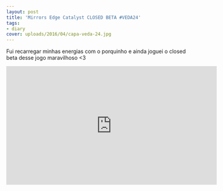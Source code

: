 ```yaml
---
layout: post
title: 'Mirrors Edge Catalyst CLOSED BETA #VEDA24'
tags:
- diary
cover: uploads/2016/04/capa-veda-24.jpg
---
```


Fui recarregar minhas energias com o porquinho e ainda joguei o closed beta desse jogo maravilhoso <3

<iframe width="560" height="315" src="https://www.youtube.com/embed/cP7oqWmQdoY" frameborder="0" allowfullscreen></iframe>
